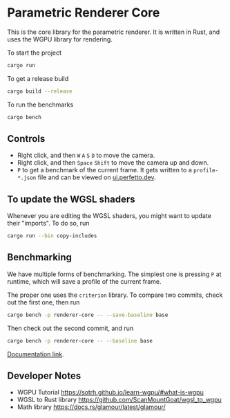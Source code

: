 # Parametric Renderer Core

This is the core library for the parametric renderer. It is written in Rust, and uses the WGPU library for rendering.

To start the project

```bash
cargo run
```

To get a release build

```bash
cargo build --release
```

To run the benchmarks

```bash
cargo bench
```

## Controls

- Right click, and then `W` `A` `S` `D` to move the camera.
- Right click, and then `Space` `Shift` to move the camera up and down.
- `P` to get a benchmark of the current frame. It gets written to a `profile-*.json` file and can be viewed on [ui.perfetto.dev](https://ui.perfetto.dev/).



## To update the WGSL shaders

Whenever you are editing the WGSL shaders, you might want to update their "imports". To do so, run

```bash
cargo run --bin copy-includes
```

## Benchmarking

We have multiple forms of benchmarking. The simplest one is pressing `P` at runtime, which will save a profile of the current frame. 

The proper one uses the `criterion` library. To compare two commits, check out the first one, then run

```bash
cargo bench -p renderer-core -- --save-baseline base
```

Then check out the second commit, and run

```bash
cargo bench -p renderer-core -- --baseline base
```

[Documentation link](https://bheisler.github.io/criterion.rs/book/user_guide/command_line_options.html#baselines).

## Developer Notes

- WGPU Tutorial https://sotrh.github.io/learn-wgpu/#what-is-wgpu
- WGSL to Rust library https://github.com/ScanMountGoat/wgsl_to_wgpu
- Math library https://docs.rs/glamour/latest/glamour/
